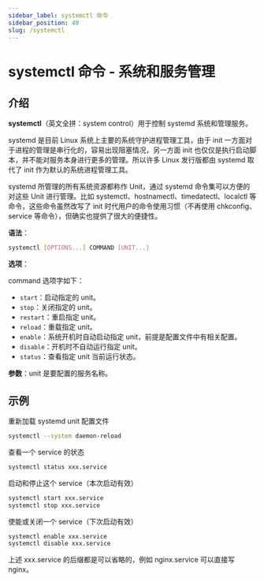 ```yaml
---
sidebar_label: systemctl 命令
sidebar_position: 49
slug: /systemctl
---
```


# systemctl 命令 - 系统和服务管理



## 介绍

**systemctl**（英文全拼：system control）用于控制 systemd 系统和管理服务。

systemd 是目前 Linux 系统上主要的系统守护进程管理工具，由于 init 一方面对于进程的管理是串行化的，容易出现阻塞情况，另一方面 init 也仅仅是执行启动脚本，并不能对服务本身进行更多的管理。所以许多 Linux 发行版都由 systemd 取代了 init 作为默认的系统进程管理工具。

systemd 所管理的所有系统资源都称作 Unit，通过 systemd 命令集可以方便的对这些 Unit 进行管理。比如 systemctl、hostnamectl、timedatectl、localctl 等命令，这些命令虽然改写了 init 时代用户的命令使用习惯（不再使用 chkconfig、service 等命令），但确实也提供了很大的便捷性。

**语法**：

```bash
systemctl [OPTIONS...] COMMAND [UNIT...]
```

**选项**：

command 选项字如下：

- `start`：启动指定的 unit。
- `stop`：关闭指定的 unit。
- `restart`：重启指定 unit。
- `reload`：重载指定 unit。
- `enable`：系统开机时自动启动指定 unit，前提是配置文件中有相关配置。
- `disable`：开机时不自动运行指定 unit。
- `status`：查看指定 unit 当前运行状态。

**参数**：unit 是要配置的服务名称。



## 示例

重新加载 systemd unit 配置文件

```bash
systemctl --system daemon-reload
```

查看一个 service 的状态

```bash
systemctl status xxx.service
```

启动和停止这个 service（本次启动有效）

```bash
systemctl start xxx.service
systemctl stop xxx.service
```

使能或关闭一个 service（下次启动有效）

```bash
systemctl enable xxx.service
systemctl disable xxx.service
```

上述 xxx.service 的后缀都是可以省略的，例如 nginx.service 可以直接写 nginx。

